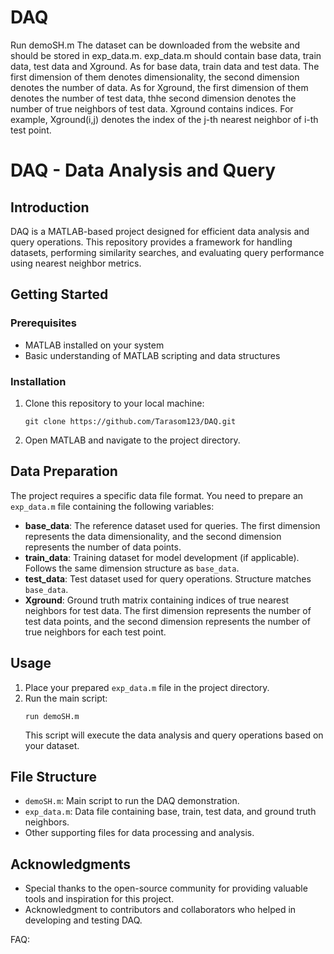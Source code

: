 # DAQ
Run demoSH.m
The dataset can be downloaded from the website and should be stored in exp_data.m.
exp_data.m should contain base data, train data, test data and Xground.
As for base data, train data and test data. The first dimension of them denotes dimensionality, the second dimension denotes the number of data.
As for Xground, the first dimension of them denotes the number of test data, thhe second dimension denotes the number of true neighbors of test data.
Xground contains indices. For example, Xground(i,j) denotes the index of the j-th nearest neighbor of i-th test point.


# DAQ - Data Analysis and Query

## Introduction

DAQ is a MATLAB-based project designed for efficient data analysis and query operations. This repository provides a framework for handling datasets, performing similarity searches, and evaluating query performance using nearest neighbor metrics.

## Getting Started

### Prerequisites

- MATLAB installed on your system
- Basic understanding of MATLAB scripting and data structures

### Installation

1. Clone this repository to your local machine:
   ```
   git clone https://github.com/Tarasom123/DAQ.git
   ```
2. Open MATLAB and navigate to the project directory.

## Data Preparation

The project requires a specific data file format. You need to prepare an `exp_data.m` file containing the following variables:

- **base_data**: The reference dataset used for queries. The first dimension represents the data dimensionality, and the second dimension represents the number of data points.
- **train_data**: Training dataset for model development (if applicable). Follows the same dimension structure as `base_data`.
- **test_data**: Test dataset used for query operations. Structure matches `base_data`.
- **Xground**: Ground truth matrix containing indices of true nearest neighbors for test data. The first dimension represents the number of test data points, and the second dimension represents the number of true neighbors for each test point.

## Usage

1. Place your prepared `exp_data.m` file in the project directory.
2. Run the main script:
   ```
   run demoSH.m
   ```
   This script will execute the data analysis and query operations based on your dataset.

## File Structure

- `demoSH.m`: Main script to run the DAQ demonstration.
- `exp_data.m`: Data file containing base, train, test data, and ground truth neighbors.
- Other supporting files for data processing and analysis.


## Acknowledgments

- Special thanks to the open-source community for providing valuable tools and inspiration for this project.
- Acknowledgment to contributors and collaborators who helped in developing and testing DAQ.




FAQ:

